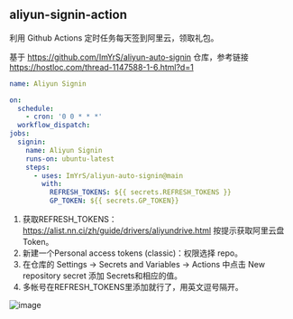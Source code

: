 ## aliyun-signin-action

利用 Github Actions 定时任务每天签到阿里云，领取礼包。

基于 https://github.com/ImYrS/aliyun-auto-signin 仓库，参考链接 https://hostloc.com/thread-1147588-1-6.html?d=1

```yml
name: Aliyun Signin

on:
  schedule:
    - cron: '0 0 * * *'
  workflow_dispatch:
jobs:
  signin:
    name: Aliyun Signin
    runs-on: ubuntu-latest
    steps:
      - uses: ImYrS/aliyun-auto-signin@main
        with:
          REFRESH_TOKENS: ${{ secrets.REFRESH_TOKENS }}
          GP_TOKEN: ${{ secrets.GP_TOKEN}}
```

1. 获取REFRESH_TOKENS：https://alist.nn.ci/zh/guide/drivers/aliyundrive.html  按提示获取阿里云盘Token。
2. 新建一个Personal access tokens (classic)：权限选择 repo。
3. 在仓库的 Settings -> Secrets and Variables -> Actions 中点击 New repository secret 添加 Secrets和相应的值。
4. 多帐号在REFRESH_TOKENS里添加就行了，用英文逗号隔开。

![image](https://user-images.githubusercontent.com/65840178/224957880-cac76f91-c3f9-4e02-9177-c3dbac804b94.png)
